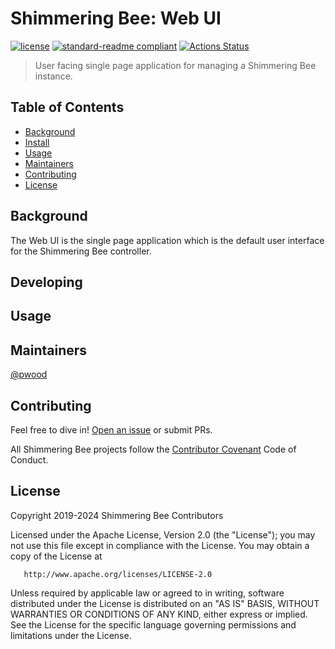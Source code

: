 # Shimmering Bee: Web UI

[![license](https://img.shields.io/github/license/shimmeringbee/controller.svg)](https://github.com/shimmeringbee/controller/blob/master/LICENSE)
[![standard-readme compliant](https://img.shields.io/badge/standard--readme-OK-green.svg)](https://github.com/RichardLitt/standard-readme)
[![Actions Status](https://github.com/shimmeringbee/controller/workflows/test/badge.svg)](https://github.com/shimmeringbee/controller/actions)

> User facing single page application for managing a Shimmering Bee instance.

## Table of Contents

- [Background](#background)
- [Install](#install)
- [Usage](#usage)
- [Maintainers](#maintainers)
- [Contributing](#contributing)
- [License](#license)

## Background

The Web UI is the single page application which is the default user interface for the Shimmering Bee controller.

## Developing

## Usage

## Maintainers

[@pwood](https://github.com/pwood)

## Contributing

Feel free to dive in! [Open an issue](https://github.com/shimmeringbee/controller/issues/new) or submit PRs.

All Shimmering Bee projects follow the [Contributor Covenant](https://shimmeringbee.io/docs/code_of_conduct/) Code of
Conduct.

## License

Copyright 2019-2024 Shimmering Bee Contributors

Licensed under the Apache License, Version 2.0 (the "License");
you may not use this file except in compliance with the License.
You may obtain a copy of the License at

       http://www.apache.org/licenses/LICENSE-2.0

Unless required by applicable law or agreed to in writing, software
distributed under the License is distributed on an "AS IS" BASIS,
WITHOUT WARRANTIES OR CONDITIONS OF ANY KIND, either express or implied.
See the License for the specific language governing permissions and
limitations under the License.

